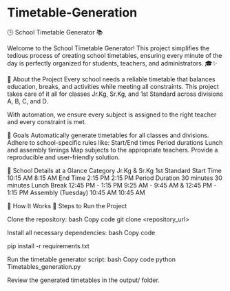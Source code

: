 # Timetable-Generation
🕒 School Timetable Generator 📚

Welcome to the School Timetable Generator! This project simplifies the tedious process of creating school timetables, ensuring every minute of the day is perfectly organized for students, teachers, and administrators. 🎓✨

🌟 About the Project
Every school needs a reliable timetable that balances education, breaks, and activities while meeting all constraints. This project takes care of it all for classes Jr.Kg, Sr.Kg, and 1st Standard across divisions A, B, C, and D.

With automation, we ensure every subject is assigned to the right teacher and every constraint is met.

🎯 Goals
Automatically generate timetables for all classes and divisions.
Adhere to school-specific rules like:
Start/End times
Period durations
Lunch and assembly timings
Map subjects to the appropriate teachers.
Provide a reproducible and user-friendly solution.

🏫 School Details at a Glance
Category	Jr.Kg & Sr.Kg	1st Standard
Start Time	10:15 AM	8:15 AM
End Time	2:15 PM	2:15 PM
Period Duration	30 minutes	30 minutes
Lunch Break	12:45 PM - 1:15 PM	9:25 AM - 9:45 AM & 12:45 PM - 1:15 PM
Assembly (Tuesday)	10:45 AM	10:45 AM



🔧 How It Works
🚀 Steps to Run the Project

Clone the repository:
bash
Copy code
git clone <repository_url>

Install all necessary dependencies:
bash
Copy code

pip install -r requirements.txt

Run the timetable generator script:
bash
Copy code
python Timetables_generation.py

Review the generated timetables in the output/ folder.
